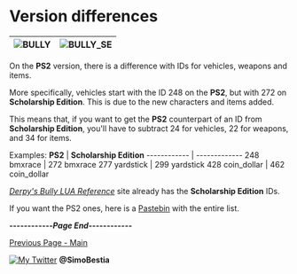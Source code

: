 # Version differences

![BULLY](https://user-images.githubusercontent.com/36112411/101244163-17e24100-3705-11eb-9b3c-773bfc8f4337.png) | ![BULLY_SE](https://user-images.githubusercontent.com/36112411/101243899-81615000-3703-11eb-96e9-7450ad242ec9.png)
------------ | -------------

On the **PS2** version, there is a difference with IDs for vehicles, weapons and items.

More specifically, vehicles start with the ID 248 on the **PS2**, but with 272 on **Scholarship Edition**. This is due to the new characters and items added.

This means that, if you want to get the **PS2** counterpart of an ID from **Scholarship Edition**, you'll have to subtract 24 for vehicles, 22 for weapons, and 34 for items.

Examples:
**PS2** | **Scholarship Edition**
------------ | -------------
248 bmxrace | 272 bmxrace
277 yardstick | 299 yardstick
428 coin_dollar | 462 coin_dollar

[_Derpy's Bully LUA Reference_](https://derpy54320.github.io/Bully-LUA-Reference/index.html) site already has the **Scholarship Edition** IDs.

If you want the PS2 ones, here is a [Pastebin](https://pastebin.com/print/KWD4s4i4) with the entire list.

**------------_Page End_------------**

[Previous Page - Main](https://simonbestia.github.io/Bully-Modding-and-Documentation/)


[![My Twitter][1.2]][1] **@SimoBestia**

<!-- Please don't remove this: Grab your social icons from https://github.com/carlsednaoui/gitsocial -->

[1.2]: http://i.imgur.com/wWzX9uB.png (My Twitter)

[1]: http://www.twitter.com/SimoBestia

<!-- Please don't remove this: Grab your social icons from https://github.com/carlsednaoui/gitsocial -->
